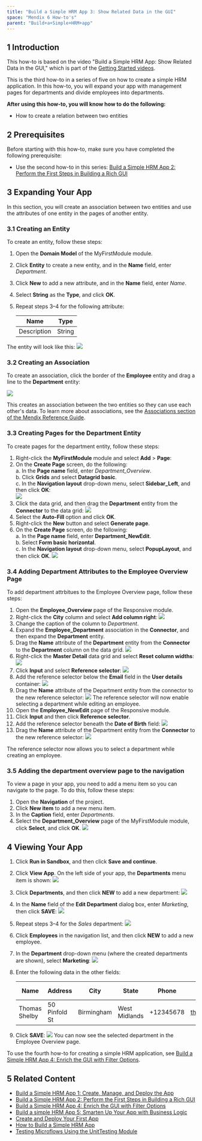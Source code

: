 ```yaml
---
title: "Build a Simple HRM App 3: Show Related Data in the GUI"
space: "Mendix 6 How-to's"
parent: "Build+a+Simple+HRM+app"
---
```


## 1 Introduction

This how-to is based on the video "Build a Simple HRM App: Show Related Data in the GUI," which is part of the [Getting Started videos](http://gettingstarted.mendixcloud.com/link/courses/gettingstarted).

This is the third how-to in a series of five on how to create a simple HRM application. In this how-to, you will expand your app with management pages for departments and divide employees into departments.

**After using this how-to, you will know how to do the following:**  

* How to create a relation between two entities

## 2 Prerequisites

Before starting with this how-to, make sure you have completed the following prerequisite:

* Use the second how-to in this series: [Build a Simple HRM App 2: Perform the First Steps in Building a Rich GUI](Build+a+simple+HRM+app+2+First+steps+in+building+a+rich+GUI)

## 3 Expanding Your App

In this section, you will create an association between two entities and use the attributes of one entity in the pages of another entity.

### 3.1 Creating an Entity

To create an entity, follow these steps:

1. Open the **Domain Model** of the MyFirstModule module.
2. Click **Entity** to create a new entity, and in the **Name** field, enter *Department*.
3. Click **New** to add a new attribute, and in the **Name** field, enter *Name*.
4. Select **String** as the **Type**, and click **OK**.
5. Repeat steps 3–4 for the following attribute:

    Name | Type
    --- | ---
    Description | String

The entity will look like this:
![](attachments/18448673/18580929.png)

### 3.2 Creating an Association

To create an association, click the border of the **Employee** entity and drag a line to the **Department** entity:

![](attachments/18448673/18580928.png)

This creates an association between the two entities so they can use each other's data. To learn more about associations, see the [Associations section of the Mendix Reference Guide](/refguide6/Associations).

### 3.3 Creating Pages for the Department Entity

To create pages for the department entity, follow these steps:

1. Right-click the **MyFirstModule** module and select **Add** > **Page**:
2. On the **Create Page** screen, do the following:<br>
    a. In the **Page name** field, enter *Department_Overview*.<br>
    b. Click **Grids** and select **Datagrid basic**.<br>
    c. In the **Navigation layout** drop-down menu, select **Sidebar_Left**, and then click **OK**:<br>
    ![](attachments/18448673/18580927.png)
3. Click the data grid, and then drag the **Department** entity from the **Connector** to the data grid:
    ![](attachments/18448673/18580926.png)
4. Select the **Auto-Fill** option and click **OK**.
5. Right-click the **New** button and select **Generate page**.
6. On the **Create Page** screen, do the following:<br>
    a. In the **Page name** field, enter **Department_NewEdit**.<br>
    b. Select **Form basic horizontal**.<br>
    c. In the **Navigation layout** drop-down menu, select **PopupLayout**, and then click **OK**.
    ![](attachments/18448673/18580925.png)

### 3.4 Adding Department Attributes to the Employee Overview Page

To add department attrbitues to the Employee Overview page, follow these steps:

1. Open the **Employee_Overview** page of the Responsive module.
2. Right-click the **City** column and select **Add column right**:
    ![](attachments/18448673/18580924.png)
3. Change the caption of the column to *Department*.
4. Expand the **Employee_Department** association in the **Connector**, and then expand the **Department** entity.
5. Drag the **Name** attribute of the **Department** entity from the **Connector** to the **Department** column on the data grid.
    ![](attachments/18448673/18580923.png)
6. Right-click the **Master Detail** data grid and select **Reset column widths**:
    ![](attachments/18448673/18580922.png)
7. Click **Input** and select **Reference selector**:
    ![](attachments/18448673/18580921.png)
8. Add the reference selector below the **Email** field in the **User details** container:
    ![](attachments/18448673/18580918.png)
9. Drag the **Name** attribute of the Department entity from the connector to the new reference selector:
    ![](attachments/18448673/18580919.png)
    The reference selector will now enable selecting a department while editing an employee.
10. Open the **Employee_NewEdit** page of the Responsive module.
11. Click **Input** and then click **Reference selector**.
12. Add the reference selector beneath the **Date of Birth** field:
    ![](attachments/18448673/18580917.png)
13. Drag the **Name** attribute of the Department entity from the **Connector** to the new reference selector:
    ![](attachments/18448673/18580916.png)

The reference selector now allows you to select a department while creating an employee.

### 3.5 Adding the department overview page to the navigation

To view a page in your app, you need to add a menu item so you can navigate to the page. To do this, follow these steps:

1. Open the **Navigation** of the project.
2. Click **New item** to add a new menu item.
3. In the **Caption** field, enter *Departments*.
4. Select the **Department_Overview** page of the MyFirstModule module, click **Select**, and click **OK**.
    ![](attachments/18448673/18580915.png)  

## 4 Viewing Your App

1. Click **Run in Sandbox**, and then click **Save and continue**.
2. Click **View App**. On the left side of your app, the **Departments** menu item is shown:
    ![](attachments/18448673/18580914.png)
3. Click **Departments**, and then click **NEW** to add a new department:
    ![](attachments/18448673/18580913.png)
4. In the **Name** field of the **Edit Department** dialog box, enter *Marketing*, then click **SAVE**:
    ![](attachments/18448673/18580912.png)
5. Repeat steps 3–4 for the *Sales* department:
    ![](attachments/18448673/18580911.png)
6. Click **Employees** in the navigation list, and then click **NEW** to add a new employee.
7. In the **Department** drop-down menu (where the created departments are shown), select **Marketing**:
    ![](attachments/18448673/18580910.png)
8. Enter the following data in the other fields:

    Name | Address | City | State | Phone | Email | Date of birth
    --- | --- | --- | --- | --- | --- | ---
    Thomas Shelby | 50 Pinfold St | Birmingham | West Midlands | +12345678 | thomas@shelby.com | 5/25/1976
9. Click **SAVE**:
    ![](attachments/18448673/18580909.png)
    You can now see the selected department in the Employee Overview page.

To use the fourth how-to for creating a simple HRM application, see [Build a Simple HRM App 4: Enrich the GUI with Filter Options](Build+a+simple+HRM+app+4+Enrich+the+GUI+with+Filter+Options).

## 5 Related Content

* [Build a Simple HRM App 1: Create, Manage, and Deploy the App](Build+a+simple+HRM+app+1+Create+manage+and+deploy+the+app)
* [Build a Simple HRM App 2: Perform the First Steps in Building a Rich GUI](Build+a+simple+HRM+app+2+First+steps+in+building+a+rich+GUI)
* [Build a Simple HRM App 4: Enrich the GUI with Filter Options](Build+a+simple+HRM+app+4+Enrich+the+GUI+with+Filter+Options)
* [Build a simple HRM App 5: Smarten Up Your App with Business Logic](Build+a+simple+HRM+app+5+Smarten+up+your+app+with+business+logic)
* [Create and Deploy Your First App](Create+and+Deploy+Your+First+App)
* [How to Build a Simple HRM App](Build+a+Simple+HRM+App)
* [Testing Microflows Using the UnitTesting Module](Testing+microflows+using+the+UnitTesting+module)
